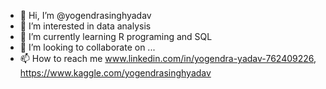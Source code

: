 - 👋 Hi, I’m @yogendrasinghyadav
- 👀 I’m interested in data analysis
- 🌱 I’m currently learning R programing and SQL 
- 💞️ I’m looking to collaborate on ...
- 📫 How to reach me www.linkedin.com/in/yogendra-yadav-762409226, https://www.kaggle.com/yogendrasinghyadav

<!---
yogendrasinghyadav/yogendrasinghyadav is a ✨ special ✨ repository because its `README.md` (this file) appears on your GitHub profile.
You can click the Preview link to take a look at your changes.
--->
